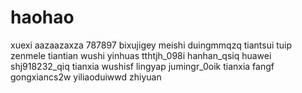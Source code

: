 # haohao
xuexi
aazaazaxza
787897
bixujigey
meishi
duingmmqzq
tiantsui
tuip
zenmele
tiantian
wushi
yinhuas
tthtjh_098i
hanhan_qsiq
huawei
shj918232_qiq
tianxia
wushisf
lingyap
jumingr_0oik
tianxia
fangf
gongxiancs2w
yiliaoduiwwd
zhiyuan
